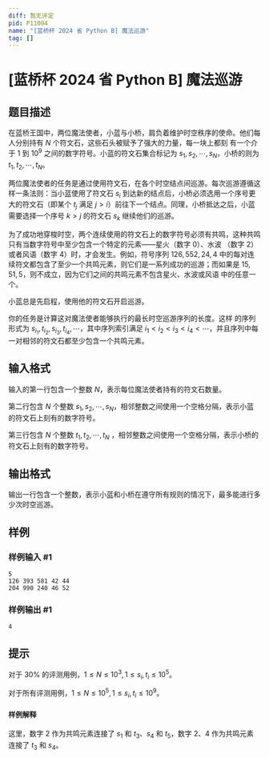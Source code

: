 ```yaml
---
diff: 暂无评定
pid: P11004
name: "[蓝桥杯 2024 省 Python B] 魔法巡游"
tag: []
---
```

# [蓝桥杯 2024 省 Python B] 魔法巡游
## 题目描述

在蓝桥王国中，两位魔法使者，小蓝与小桥，肩负着维护时空秩序的使命。他们每人分别持有 $N$ 个符文石，这些石头被赋予了强大的力量，每一块上都刻
有一个介于 $1$ 到 $10^9$ 之间的数字符号。小蓝的符文石集合标记为 $s_1, s_2, \cdots , s_N$，小桥的则为 $t_1, t_2, \cdots , t_N$。

两位魔法使者的任务是通过使用符文石，在各个时空结点间巡游。每次巡游遵循这样一条法则：当小蓝使用了符文石 $s_i$ 到达新的结点后，小桥必须选用一个序号更大的符文石（即某个 $t_j$ 满足 $j > i$）前往下一个结点。同理，小桥抵达之后，小蓝需要选择一个序号 $k > j$ 的符文石 $s_k$ 继续他们的巡游。

为了成功地穿梭时空，两个连续使用的符文石上的数字符号必须有共鸣，这种共鸣只有当数字符号中至少包含一个特定的元素——星火（数字 $0$）、水波
（数字 $2$）或者风语（数字 $4$）时，才会发生。例如，符号序列 $126, 552, 24, 4$ 中的每对连续符文都包含了至少一个共鸣元素，则它们是一系列成功的巡游；而如果是 $15, 51, 5$，则不成立，因为它们之间的共鸣元素不包含星火、水波或风语
中的任意一个。

小蓝总是先启程，使用他的符文石开启巡游。

你的任务是计算这对魔法使者能够执行的最长时空巡游序列的长度。这样
的序列形式为 $s_{i_1}, t_{i_2}, s_{i_3}, t_{i_4}, \cdots$，其中序列索引满足 $i_1 < i_2 < i_3 < i_4 < \cdots$，并且序列中每一对相邻的符文石都至少包含一个共鸣元素。

## 输入格式

输入的第一行包含一个整数 $N$，表示每位魔法使者持有的符文石数量。

第二行包含 $N$ 个整数 $s_1, s_2, \cdots , s_N$，相邻整数之间使用一个空格分隔，表示小蓝的符文石上刻有的数字符号。

第三行包含 $N$ 个整数 $t_1, t_2, \cdots , t_N$ ，相邻整数之间使用一个空格分隔，表示小桥的符文石上刻有的数字符号。


## 输出格式

输出一行包含一个整数，表示小蓝和小桥在遵守所有规则的情况下，最多能进行多少次时空巡游。

## 样例

### 样例输入 #1
```
5
126 393 581 42 44
204 990 240 46 52

```
### 样例输出 #1
```
4

```
## 提示

对于 $30\%$ 的评测用例，$1 \le N \le 10^3,1 \le s_i
, t_i \le 10^5$。

对于所有评测用例，$1 \le N \le 10^5,1 ≤ s_i
, t_i \le 10^9$。
#### 样例解释
这里，数字 $2$ 作为共鸣元素连接了 $s_1$ 和 $t_3$、$s_4$ 和 $t_5$，数字 $2$、$4$ 作为共鸣元素
连接了 $t_3$ 和 $s_4$。
